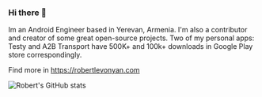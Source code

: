 ### Hi there 👋

Im an Android Engineer based in Yerevan, Armenia. I'm also a contributor and creator of
some great open-source projects. 
Two of my personal apps: Testy and A2B Transport have 500K+ and 100k+ downloads in Google Play store correspondingly.

Find more in https://robertlevonyan.com

![Robert's GitHub stats](https://github-readme-stats.vercel.app/api?username=robertlevonyan&show_icons=true&bg_color=1a1a1a&title_color=f1f1f1&text_color=f1f1f1&border_color=e7a942&icon_color=e7a942&border_radius=16)

<!--
**robertlevonyan/robertlevonyan** is a ✨ _special_ ✨ repository because its `README.md` (this file) appears on your GitHub profile.

Here are some ideas to get you started:

- 🔭 I’m currently working on ...
- 🌱 I’m currently learning ...
- 👯 I’m looking to collaborate on ...
- 🤔 I’m looking for help with ...
- 💬 Ask me about ...
- 📫 How to reach me: ...
- 😄 Pronouns: ...
- ⚡ Fun fact: ...
-->
